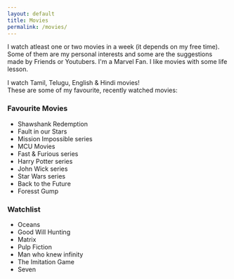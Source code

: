 ```yaml
---
layout: default
title: Movies
permalink: /movies/
---
```


I watch atleast one or two movies in a week (it depends on my free time). Some of them are my personal interests and some are the suggestions made by Friends or Youtubers. I'm a Marvel Fan. I like movies with some life lesson.

<div class="note set-aside blue">
I watch Tamil, Telugu, English & Hindi movies!
</div>
These are some of my favourite, recently watched movies:

### Favourite Movies 
- Shawshank Redemption
- Fault in our Stars
- Mission Impossible series
- MCU Movies
- Fast & Furious series
- Harry Potter series
- John Wick series
- Star Wars series
- Back to the Future
- Foresst Gump

### Watchlist
- Oceans
- Good Will Hunting
- Matrix
- Pulp Fiction
- Man who knew infinity
- The Imitation Game
- Seven
